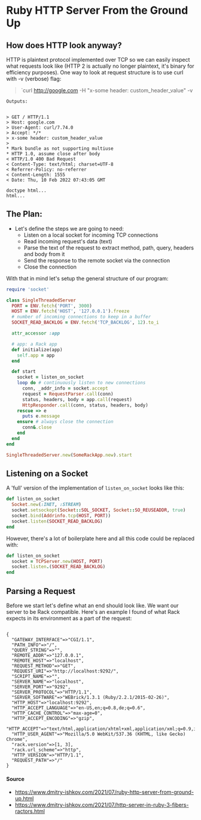 # Ruby HTTP Server From the Ground Up


## How does HTTP look anyway?
HTTP is plaintext protocol implemented over TCP so we can easily inspect what requests look like (HTTP 2 is actually no longer plaintext, it's binary for efficiency purposes).
One way to look at request structure is to use curl with -v (verbose) flag:


> `curl http://google.com -H "x-some header: custom_header_value" -v

```
Outputs:


> GET / HTTP/1.1
> Host: google.com
> User-Agent: curl/7.74.0
> Accept: */*
> x-some header: custom_header_value
>
* Mark bundle as not supporting multiuse
* HTTP 1.0, assume close after body
< HTTP/1.0 400 Bad Request
< Content-Type: text/html; charset=UTF-8
< Referrer-Policy: no-referrer
< Content-Length: 1555
< Date: Thu, 10 Feb 2022 07:43:05 GMT

doctype html...
html...

```


## The Plan:

- Let's define the steps we are going to need:
  - Listen on a local socket for incoming TCP connections
  - Read incoming request's data (text)
  - Parse the text of the request to extract method, path, query, headers and body from it
  - Send the response to the remote socket via the connection
  - Close the connection

With that in mind let's setup the general structure of our program:

```ruby
require 'socket'

class SingleThreadedServer
  PORT = ENV.fetch('PORT', 3000)
  HOST = ENV.fetch('HOST', '127.0.0.1').freeze
  # number of incoming connections to keep in a buffer
  SOCKET_READ_BACKLOG = ENV.fetch('TCP_BACKLOG', 12).to_i

  attr_accessor :app

  # app: a Rack app
  def initialize(app)
    self.app = app
  end

  def start
    socket = listen_on_socket
    loop do # continuously listen to new connections
      conn, _addr_info = socket.accept
      request = RequestParser.call(conn)
      status, headers, body = app.call(request)
      HttpResponder.call(conn, status, headers, body)
    rescue => e
      puts e.message
    ensure # always close the connection
      conn&.close
    end
  end
end

SingleThreadedServer.new(SomeRackApp.new).start

```


## Listening on a Socket

A 'full' version of the implementation of `listen_on_socket` looks like this:

```ruby
def listen_on_socket
  Socket.new(:INET, :STREAM)
  socket.setsockopt(Socket::SOL_SOCKET, Socket::SO_REUSEADDR, true)
  socket.bind(Addrinfo.tcp(HOST, PORT))
  socket.listen(SOCKET_READ_BACKLOG)
end
```

However, there's a lot of boilerplate here and all this code could be replaced with:

```ruby
def listen_on_socket
  socket = TCPServer.new(HOST, PORT)
  socket.listen.(SOCKET_READ_BACKLOG)
end

```

## Parsing a Request

Before we start let's define what an end should look like.
We want our server to be Rack compatible.
Here's an example I found of what Rack expects in its environment as a part of the request:


```

{
  "GATEWAY_INTERFACE"=>"CGI/1.1",
  "PATH_INFO"=>"/",
  "QUERY_STRING"=>"",
  "REMOTE_ADDR"=>"127.0.0.1",
  "REMOTE_HOST"=>"localhost",
  "REQUEST_METHOD"=>"GET",
  "REQUEST_URI"=>"http://localhost:9292/",
  "SCRIPT_NAME"=>"",
  "SERVER_NAME"=>"localhost",
  "SERVER_PORT"=>"9292",
  "SERVER_PROTOCOL"=>"HTTP/1.1",
  "SERVER_SOFTWARE"=>"WEBrick/1.3.1 (Ruby/2.2.1/2015-02-26)",
  "HTTP_HOST"=>"localhost:9292",
  "HTTP_ACCEPT_LANGUAGE"=>"en-US,en;q=0.8,de;q=0.6",
  "HTTP_CACHE_CONTROL"=>"max-age=0",
  "HTTP_ACCEPT_ENCODING"=>"gzip",
  "HTTP_ACCEPT"=>"text/html,application/xhtml+xml,application/xml;q=0.9,image/webp,*/*;q=0.8",
  "HTTP_USER_AGENT"=>"Mozilla/5.0 WebKit/537.36 (KHTML, like Gecko) Chrome",
  "rack.version"=>[1, 3],
  "rack.url_scheme"=>"http",
  "HTTP_VERSION"=>"HTTP/1.1",
  "REQUEST_PATH"=>"/"
}

```

























#### Source
- https://www.dmitry-ishkov.com/2021/07/ruby-http-server-from-ground-up.html
- https://www.dmitry-ishkov.com/2021/07/http-server-in-ruby-3-fibers-ractors.html
